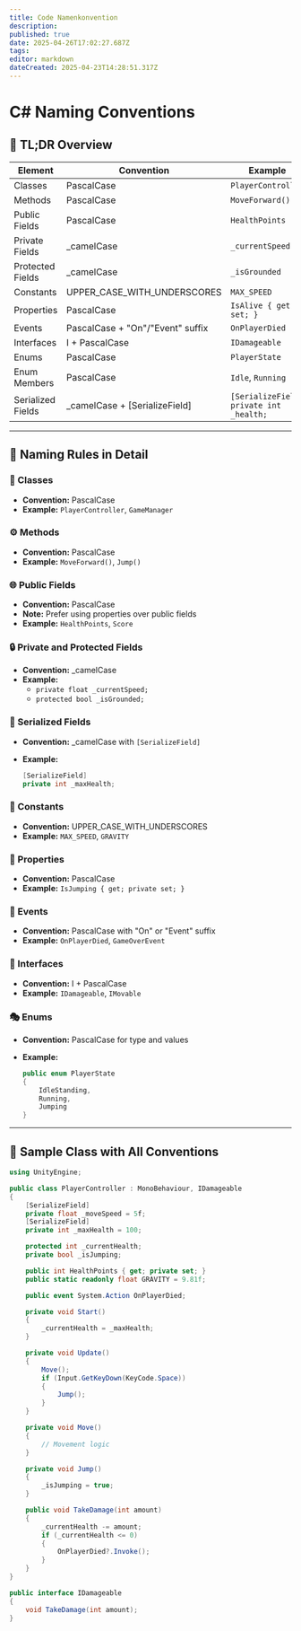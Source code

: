 ```yaml
---
title: Code Namenkonvention
description: 
published: true
date: 2025-04-26T17:02:27.687Z
tags: 
editor: markdown
dateCreated: 2025-04-23T14:28:51.317Z
---
```


# C# Naming Conventions

## 🧠 TL;DR Overview

| Element | Convention | Example |
| --- | --- | --- |
| Classes | PascalCase | `PlayerController` |
| Methods | PascalCase | `MoveForward()` |
| Public Fields | PascalCase | `HealthPoints` |
| Private Fields | _camelCase | `_currentSpeed` |
| Protected Fields | _camelCase | `_isGrounded` |
| Constants | UPPER_CASE_WITH_UNDERSCORES | `MAX_SPEED` |
| Properties | PascalCase | `IsAlive { get; set; }` |
| Events | PascalCase + "On"/"Event" suffix | `OnPlayerDied` |
| Interfaces | I + PascalCase | `IDamageable` |
| Enums | PascalCase | `PlayerState` |
| Enum Members | PascalCase | `Idle`, `Running` |
| Serialized Fields | _camelCase + [SerializeField] | `[SerializeField] private int _health;` |

---

## 🧾 Naming Rules in Detail

### 🧱 Classes

- **Convention:** PascalCase
- **Example:** `PlayerController`, `GameManager`

### ⚙️ Methods

- **Convention:** PascalCase
- **Example:** `MoveForward()`, `Jump()`

### 🌐 Public Fields

- **Convention:** PascalCase
- **Note:** Prefer using properties over public fields
- **Example:** `HealthPoints`, `Score`

### 🔒 Private and Protected Fields

- **Convention:** _camelCase
- **Example:**
  - `private float _currentSpeed;`
  - `protected bool _isGrounded;`

### 💾 Serialized Fields

- **Convention:** _camelCase with `[SerializeField]`
- **Example:**
  
  ```csharp
  [SerializeField] 
  private int _maxHealth;
  ```
  

### 🔁 Constants

- **Convention:** UPPER_CASE_WITH_UNDERSCORES
- **Example:** `MAX_SPEED`, `GRAVITY`

### 🏡 Properties

- **Convention:** PascalCase
- **Example:** `IsJumping { get; private set; }`

### 🔔 Events

- **Convention:** PascalCase with "On" or "Event" suffix
- **Example:** `OnPlayerDied`, `GameOverEvent`

### 🤝 Interfaces

- **Convention:** I + PascalCase
- **Example:** `IDamageable`, `IMovable`

### 🎭 Enums

- **Convention:** PascalCase for type and values
- **Example:**
  
  ```csharp
  public enum PlayerState
  {
      IdleStanding,
      Running,
      Jumping
  }
  ```
  

---

## 🧩 Sample Class with All Conventions

```csharp
using UnityEngine;

public class PlayerController : MonoBehaviour, IDamageable
{
    [SerializeField] 
    private float _moveSpeed = 5f;
    [SerializeField] 
    private int _maxHealth = 100;

    protected int _currentHealth;
    private bool _isJumping;

    public int HealthPoints { get; private set; }
    public static readonly float GRAVITY = 9.81f;

    public event System.Action OnPlayerDied;

    private void Start()
    {
        _currentHealth = _maxHealth;
    }

    private void Update()
    {
        Move();
        if (Input.GetKeyDown(KeyCode.Space))
        {
            Jump();
        }
    }

    private void Move()
    {
        // Movement logic
    }

    private void Jump()
    {
        _isJumping = true;
    }

    public void TakeDamage(int amount)
    {
        _currentHealth -= amount;
        if (_currentHealth <= 0)
        {
            OnPlayerDied?.Invoke();
        }
    }
}

public interface IDamageable
{
    void TakeDamage(int amount);
}
```